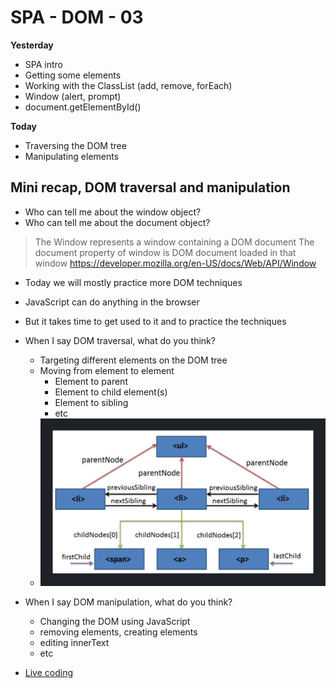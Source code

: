 # SPA - DOM - 03

**Yesterday**
- SPA intro
- Getting some elements
- Working with the ClassList (add, remove, forEach)
- Window (alert, prompt)
- document.getElementById()

**Today**
- Traversing the DOM tree
- Manipulating elements

## Mini recap, DOM traversal and manipulation

- Who can tell me about the window object? 
- Who can tell me about the document object?

> The Window represents a window containing a DOM document
> The document property of window is DOM document loaded in that window
> https://developer.mozilla.org/en-US/docs/Web/API/Window

- Today we will mostly practice more DOM techniques
- JavaScript can do anything in the browser
- But it takes time to get used to it and to practice the techniques

- When I say DOM traversal, what do you think?
    - Targeting different elements on the DOM tree
    - Moving from element to element
        - Element to parent
        - Element to child element(s)
        - Element to sibling
        - etc
    - ![DOM traversal tools - thanks Oksana!](IMG_5572.jpg)

- When I say DOM manipulation, what do you think?
    - Changing the DOM using JavaScript
    - removing elements, creating elements
    - editing innerText
    - etc

- [Live coding](SPA-DOM-03-15.02.2023.html)
